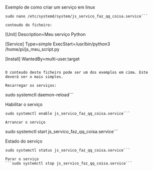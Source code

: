 Exemplo de como criar um serviço em linux
```
sudo nano /etc/systemd/system/js_servico_faz_qq_coisa.service```

conteudo do ficheiro:
```
[Unit]
Description=Meu serviço Python

[Service]
Type=simple
ExecStart=/usr/bin/python3 /home/pi/js_meu_script.py

[Install]
WantedBy=multi-user.target
```

O conteudo deste ficheiro pode ser um dos exemplos em cima. Este deverá ser o mais simples.

Recarregar os serviços:
```
sudo systemctl daemon-reload```

Habilitar o serviço
```
sudo systemctl enable js_servico_faz_qq_coisa.service```

Arrancar o serviço
```
sudo systemctl start js_servico_faz_qq_coisa.service```

Estado do serviço
```
sudo systemctl status js_servico_faz_qq_coisa.service```

Parar o serviço
```sudo systemctl stop js_servico_faz_qq_coisa.service```


